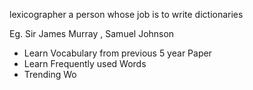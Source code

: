 lexicographer
a person whose job is to write dictionaries

Eg. Sir James Murray , Samuel Johnson

- Learn Vocabulary from previous 5 year Paper 
- Learn Frequently used Words
- Trending Wo